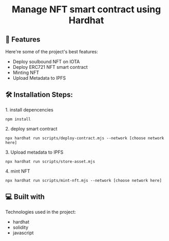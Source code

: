 <h1 align="center" id="title">Manage NFT smart contract using Hardhat</h1>

<h2>🧐 Features</h2>

Here're some of the project's best features:

- Deploy soulbound NFT on IOTA
- Deploy ERC721 NFT smart contract
- Minting NFT
- Upload Metadata to IPFS

<h2>🛠️ Installation Steps:</h2>

<p>1. install depencencies</p>

```
npm install
```

<p>2. deploy smart contract</p>

```
npx hardhat run scripts/deploy-contract.mjs --network [choose network here]
```

<p>3. Upload metadata to IPFS</p>

```
npx hardhat run scripts/store-asset.mjs
```

<p>4. mint NFT</p>

```
npx hardhat run scripts/mint-nft.mjs --network [choose network here]
```

<h2>💻 Built with</h2>

Technologies used in the project:

- hardhat
- solidity
- javascript
